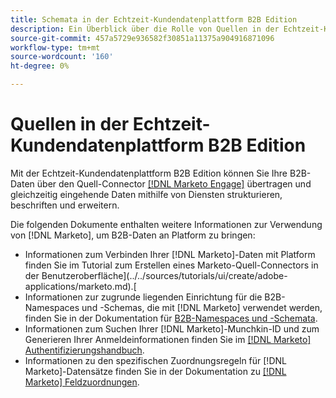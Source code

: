 ```yaml
---
title: Schemata in der Echtzeit-Kundendatenplattform B2B Edition
description: Ein Überblick über die Rolle von Quellen in der Echtzeit-Kundendatenplattform B2B Edition.
source-git-commit: 457a5729e936582f30851a11375a904916871096
workflow-type: tm+mt
source-wordcount: '160'
ht-degree: 0%

---
```


# Quellen in der Echtzeit-Kundendatenplattform B2B Edition

Mit der Echtzeit-Kundendatenplattform B2B Edition können Sie Ihre B2B-Daten über den Quell-Connector [[!DNL Marketo Engage]](../../sources/connectors/adobe-applications/marketo/marketo.md) übertragen und gleichzeitig eingehende Daten mithilfe von Diensten strukturieren, beschriften und erweitern.

Die folgenden Dokumente enthalten weitere Informationen zur Verwendung von [!DNL Marketo], um B2B-Daten an Platform zu bringen:

* Informationen zum Verbinden Ihrer [!DNL Marketo]-Daten mit Platform finden Sie im Tutorial zum Erstellen eines Marketo-Quell-Connectors in der Benutzeroberfläche](../../sources/tutorials/ui/create/adobe-applications/marketo.md).[
* Informationen zur zugrunde liegenden Einrichtung für die B2B-Namespaces und -Schemas, die mit [!DNL Marketo] verwendet werden, finden Sie in der Dokumentation für [B2B-Namespaces und -Schemata](../../sources/connectors/adobe-applications/marketo/marketo-namespaces.md).
* Informationen zum Suchen Ihrer [!DNL Marketo]-Munchkin-ID und zum Generieren Ihrer Anmeldeinformationen finden Sie im [[!DNL Marketo] Authentifizierungshandbuch](../../sources/connectors/adobe-applications/marketo/marketo-auth.md).
* Informationen zu den spezifischen Zuordnungsregeln für [!DNL Marketo]-Datensätze finden Sie in der Dokumentation zu [[!DNL Marketo] Feldzuordnungen](../../sources/connectors/adobe-applications//mapping/marketo.md).
